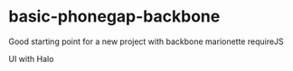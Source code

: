 # basic-phonegap-backbone
Good starting point for a new project with backbone marionette requireJS

UI with Halo 
